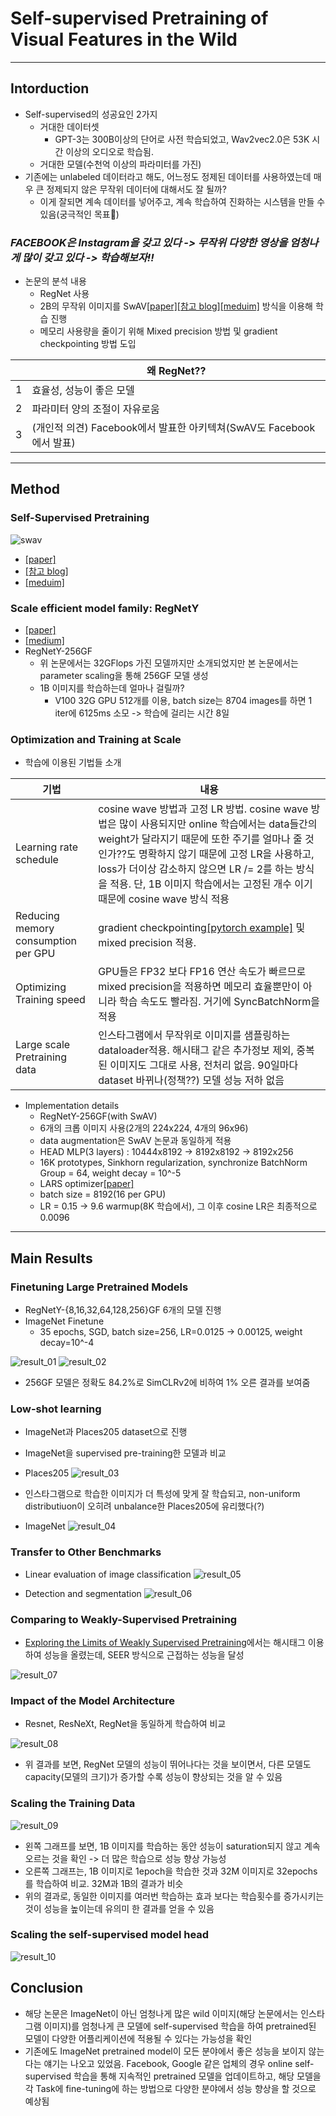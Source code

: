 # Self-supervised Pretraining of Visual Features in the Wild

---

## Intorduction
- Self-supervised의 성공요인 2가지
  - 거대한 데이터셋
    - GPT-3는 300B이상의 단어로 사전 학습되었고, Wav2vec2.0은 53K 시간 이상의 오디오로 학습됨.
  - 거대한 모델(수천억 이상의 파라미터를 가진)
- 기존에는 unlabeled 데이터라고 해도, 어느정도 정제된 데이터를 사용하였는데 매우 큰 정제되지 않은 무작위 데이터에 대해서도 잘 될까?
  - 이게 잘되면 계속 데이터를 넣어주고, 계속 학습하여 진화하는 시스템을 만들 수 있음(궁극적인 목표)

### *FACEBOOK은 Instagram을 갖고 있다 -> 무작위 다양한 영상을 엄청나게 많이 갖고 있다 -> 학습해보자!!*

- 논문의 분석 내용
  - RegNet 사용
  - 2B의 무작위 이미지를 SwAV[[paper]](https://arxiv.org/abs/2006.09882)[[참고 blog]](https://cool24151.tistory.com/84)[[meduim]](https://medium.com/@nainaakash012/unsupervised-learning-of-visual-features-by-contrasting-cluster-assignments-fbedc8b9c3db) 방식을 이용해 학습 진행
  - 메모리 사용량을 줄이기 위해 Mixed precision 방법 및 gradient checkpointing 방법 도입

||왜 RegNet??|
|-------|------------|
|1|효율성, 성능이 좋은 모델|
|2|파라미터 양의 조절이 자유로움|
|3|(개인적 의견) Facebook에서 발표한 아키텍쳐(SwAV도 Facebook에서 발표)|

---

## Method

### Self-Supervised Pretraining

![swav](images/seer_01.gif)

- [[paper]](https://arxiv.org/abs/2006.09882)
- [[참고 blog]](https://cool24151.tistory.com/84)
- [[meduim]](https://medium.com/@nainaakash012/unsupervised-learning-of-visual-features-by-contrasting-cluster-assignments-fbedc8b9c3db)

### Scale efficient model family: RegNetY

- [[paper]](https://arxiv.org/abs/2003.13678)
- [[medium]](https://medium.com/analytics-vidhya/regnet-or-how-to-methodologically-design-effective-networks-c3560c1cf436)
- RegNetY-256GF
  - 위 논문에서는 32GFlops 가진 모델까지만 소개되었지만 본 논문에서는 parameter scaling을 통해 256GF 모델 생성
  - 1B 이미지를 학습하는데 얼마나 걸릴까?
      - V100 32G GPU 512개를 이용, batch size는 8704 images를 하면 1 iter에 6125ms 소모 -> 학습에 걸리는 시간 8일

### Optimization and Training at Scale
- 학습에 이용된 기법들 소개

| 기법 | 내용 |
|-----|-----|
|Learning rate schedule|cosine wave 방법과 고정 LR 방법. cosine wave 방법은 많이 사용되지만 online 학습에서는 data들간의 weight가 달라지기 때문에 또한 주기를 얼마나 줄 것인가??도 명확하지 않기 때문에 고정 LR을 사용하고, loss가 더이상 감소하지 않으면 LR /= 2를 하는 방식을 적용. 단, 1B 이미지 학습에서는 고정된 개수 이기 때문에 cosine wave 방식 적용
|Reducing memory consumption per GPU|gradient checkpointing[[pytorch example]](https://github.com/prigoyal/pytorch_memonger/blob/master/tutorial/Checkpointing_for_PyTorch_models.ipynb) 및 mixed precision 적용.|
|Optimizing Training speed|GPU들은 FP32 보다 FP16 연산 속도가 빠르므로 mixed precision을 적용하면 메모리 효율뿐만이 아니라 학습 속도도 빨라짐. 거기에 SyncBatchNorm을 적용|
|Large scale Pretraining data| 인스타그램에서 무작위로 이미지를 샘플링하는 dataloader적용. 해시태그 같은 추가정보 제외, 중복된 이미지도 그대로 사용, 전처리 없음. 90일마다 dataset 바뀌나(정책??) 모델 성능 저하 없음|

- Implementation details
  - RegNetY-256GF(with SwAV)
  - 6개의 크롭 이미지 사용(2개의 224x224, 4개의 96x96)
  - data augmentation은 SwAV 논문과 동일하게 적용
  - HEAD MLP(3 layers) : 10444x8192 -> 8192x8192 -> 8192x256
  - 16K prototypes, Sinkhorn regularization, synchronize BatchNorm Group = 64, weight decay = 10^-5
  - LARS optimizer[[paper]](https://arxiv.org/abs/1708.03888)
  - batch size = 8192(16 per GPU)
  - LR = 0.15 -> 9.6 warmup(8K 학습에서), 그 이후 cosine LR은 최종적으로 0.0096

---

## Main Results

### Finetuning Large Pretrained Models

- RegNetY-{8,16,32,64,128,256}GF 6개의 모델 진행
- ImageNet Finetune
  - 35 epochs, SGD, batch size=256, LR=0.0125 -> 0.00125, weight decay=10^-4

![result_01](images/seer_02.png)
![result_02](images/seer_03.png)

- 256GF 모델은 정확도 84.2%로 SimCLRv2에 비하여 1% 오른 결과를 보여줌

### Low-shot learning

- ImageNet과 Places205 dataset으로 진행
- ImageNet을 supervised pre-training한 모델과 비교

- Places205
![result_03](images/seer_04.png)

- 인스타그램으로 학습한 이미지가 더 특성에 맞게 잘 학습되고, non-uniform distributiuon이 오히려 unbalance한 Places205에 유리했다(?)

- ImageNet
![result_04](images/seer_05.png)

### Transfer to Other Benchmarks

- Linear evaluation of image classification
![result_05](images/seer_06.png)

- Detection and segmentation
![result_06](images/seer_07.png)

### Comparing to Weakly-Supervised Pretraining
- [Exploring the Limits of Weakly Supervised Pretraining](https://arxiv.org/pdf/1805.00932.pdf)에서는 해시태그 이용하여 성능을 올렸는데, SEER 방식으로 근접하는 성능을 달성

![result_07](images/seer_08.png)

### Impact of the Model Architecture
- Resnet, ResNeXt, RegNet을 동일하게 학습하여 비교

![result_08](images/seer_09.png)

- 위 결과를 보면, RegNet 모델의 성능이 뛰어나다는 것을 보이면서, 다른 모델도 capacity(모델의 크기)가 증가할 수록 성능이 향상되는 것을 알 수 있음

### Scaling the Training Data

![result_09](images/seer_10.png)

- 왼쪽 그래프를 보면, 1B 이미지를 학습하는 동안 성능이 saturation되지 않고 계속 오르는 것을 확인 -> 더 많은 학습으로 성능 향상 가능성
- 오른쪽 그래프는, 1B 이미지로 1epoch을 학습한 것과 32M 이미지로 32epochs를 학습하여 비교. 32M과 1B의 결과가 비슷
- 위의 결과로, 동일한 이미지를 여러번 학습하는 효과 보다는 학습횟수를 증가시키는 것이 성능을 높이는데 유의미 한 결과를 얻을 수 있음

### Scaling the self-supervised model head

![result_10](images/seer_11.png)

## Conclusion
- 해당 논문은 ImageNet이 아닌 엄청나게 많은 wild 이미지(해당 논문에서는 인스타그램 이미지)를 엄청나게 큰 모델에 self-supervised 학습을 하여 pretrained된 모델이 다양한 어플리케이션에 적용될 수 있다는 가능성을 확인
- 기존에도 ImageNet pretrained model이 모든 분야에서 좋은 성능을 보이지 않는 다는 얘기는 나오고 있었음. Facebook, Google 같은 업체의 경우 online self-supervised 학습을 통해 지속적인 pretrained 모델을 업데이트하고, 해당 모델을 각 Task에 fine-tuning에 하는 방법으로 다양한 분야에서 성능 향상을 할 것으로 예상됨